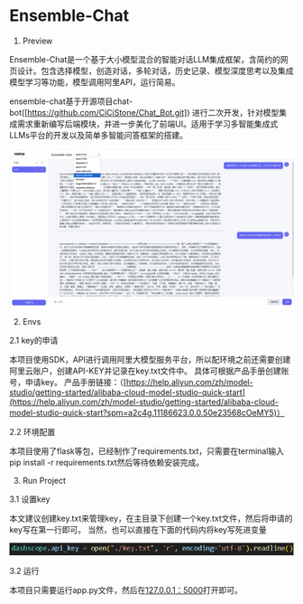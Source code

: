 # Ensemble-Chat

1. Preview

Ensemble-Chat是一个基于大小模型混合的智能对话LLM集成框架，含简约的网页设计。包含选择模型，创造对话，多轮对话，历史记录、模型深度思考以及集成模型学习等功能，模型调用阿里API，运行简易。


ensemble-chat基于开源项目chat-bot([https://github.com/CiCiStone/Chat_Bot.git]) 进行二次开发，针对模型集成需求重新编写后端模块，并进一步美化了前端UI。适用于学习多智能集成式LLMs平台的开发以及简单多智能问答框架的搭建。

![效果预览](https://github.com/RichardDuan-shandong/Ensemble-Chat/blob/main/img/image_1.png)


2. Envs


2.1 key的申请

本项目使用SDK，API进行调用阿里大模型服务平台，所以配环境之前还需要创建阿里云账户，创建API-KEY并记录在key.txt文件中。
具体可根据产品手册创建账号，申请key。
产品手册链接：（[https://help.aliyun.com/zh/model-studio/getting-started/alibaba-cloud-model-studio-quick-start](https://help.aliyun.com/zh/model-studio/getting-started/alibaba-cloud-model-studio-quick-start?spm=a2c4g.11186623.0.0.50e23568cOeMY5)）

2.2 环境配置

本项目使用了flask等包，已经制作了requirements.txt，只需要在terminal输入pip install -r requirements.txt然后等待依赖安装完成。

3. Run Project

3.1 设置key

本文建议创建key.txt来管理key，在主目录下创建一个key.txt文件，然后将申请的key写在第一行即可。
当然，也可以直接在下面的代码内将key写死进变量

![API_key](https://github.com/RichardDuan-shandong/Ensemble-Chat/blob/main/img/image_2.png)



3.2 运行

本项目只需要运行app.py文件，然后在[127.0.0.1：5000](http://127.0.0.1:5000/)打开即可。
